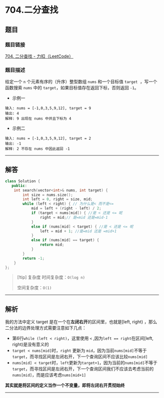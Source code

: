# 704.二分查找


## 题目
### 题目链接
[704. 二分查找 - 力扣（LeetCode）](https://leetcode.cn/problems/binary-search/)


### 题目描述
给定一个 `n` 个元素有序的（升序）整型数组 `nums` 和一个目标值 `target`  ，写一个函数搜索 `nums` 中的 `target`，如果目标值存在返回下标，否则返回 `-1`。

- 示例一
```text
输入: nums = [-1,0,3,5,9,12], target = 9
输出: 4
解释: 9 出现在 nums 中并且下标为 4
```

- 示例二
```text
输入: nums = [-1,0,3,5,9,12], target = 2
输出: -1
解释: 2 不存在 nums 中因此返回 -1
```

---
## 解答

```Cpp hl:6,8-9,11-12
class Solution {
   public:
    int search(vector<int>& nums, int target) {
        int size = nums.size();
        int left = 0, right = size, mid;
        while (left < right) { // 为什么是< 而不是<=
            mid = left + (right - left) / 2;
            if (target < nums[mid]) { //是 < 还是 <= 呢
                right = mid;// 是=mid 还是=mid-1
            }
            else if (nums[mid] < target) { //是 < 还是 <= 呢
                left = mid + 1; //是=mid 还是 =mid+1
            }
            else if (nums[mid] == target) {
                return mid;
            }
        }
        return -1;
    }
};
```

>[!tip] 复杂度
>时间复杂度：`O(log n)`
>
>空间复杂度：`O(1)`

---
## 解析

我的方法中定义 target 是在一个在**左闭右开**的区间里，也就是\[left, right) ，那么二分法的边界处理方式需要注意如下几点：

- 第6行`while (left < right)`，这里使用 `<` ,因为`left == right`在区间\[left, right)是没有意义的
- `target < nums[mid]`时，`right` 更新为 `mid`，因为当前`nums[mid]`不等于`target`，而寻找区间是左闭右开，下一个查询区间不应该比较`nums[mid]`
- `nums[mid] < target`时，`left`更新为`target+1`，因为当前的`nums[mid]`不等于`target`，而寻找区间是左闭右开，下一个查询区间我们不应该去考虑当前的`nums[mid]`，而是应该考虑`nums[mid+1]`

**其实就是将区间的定义当作一个不变量，即将左闭右开贯彻始终**


---
